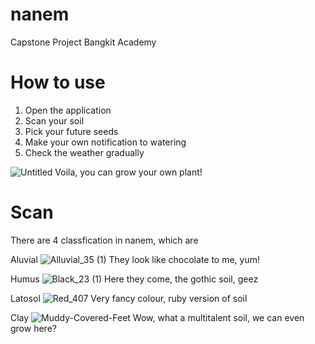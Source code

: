 # nanem
Capstone Project Bangkit Academy

# How to use
1. Open the application
2. Scan your soil
3. Pick your future seeds
4. Make your own notification to watering
5. Check the weather gradually

![Untitled](https://user-images.githubusercontent.com/74973390/120377950-fe365500-c347-11eb-82ce-0bd3c8ed1f25.gif)
Voila, you can grow your own plant!

# Scan
There are 4 classfication in nanem, which are

Aluvial
![Alluvial_35 (1)](https://user-images.githubusercontent.com/74973390/120379829-81f14100-c34a-11eb-9570-19009a953c46.png)
They look like chocolate to me, yum!

Humus
![Black_23 (1)](https://user-images.githubusercontent.com/74973390/120379900-a3522d00-c34a-11eb-837e-f15251ef6050.png)
Here they come, the gothic soil, geez

Latosol
![Red_407](https://user-images.githubusercontent.com/74973390/120382460-dea22b00-c34d-11eb-9ab0-35ff04fa787c.jpeg)
Very fancy colour, ruby version of soil

Clay
![Muddy-Covered-Feet](https://user-images.githubusercontent.com/74973390/120380339-3be8ad00-c34b-11eb-9ed1-cbb840d86117.jpg)
Wow, what a multitalent soil, we can even grow here?




